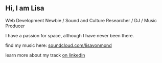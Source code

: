 ## Hi, I am Lisa

Web Development Newbie / Sound and Culture Researcher / DJ / Music Producer

I have a passion for space, although I have never been there.

find my music here: [soundcloud.com/lisavonmond](https://soundcloud.com/lisavonmond)

learn more about my track [on linkedin](https://www.linkedin.com/in/lisa-luetkefedder/)

